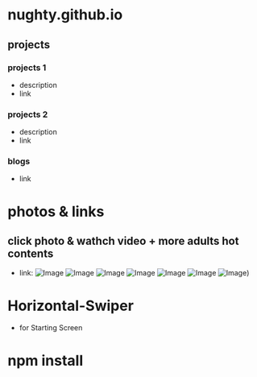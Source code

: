 # nughty.github.io

## projects
### projects 1
- description
- link

### projects 2
- description
- link


### blogs
- link 

# photos & links
## click photo & wathch video + more adults hot contents
- link: ![Image](https://github.com/user-attachments/assets/f28ff9e7-826d-4a05-924c-f21c9fccbc0d)
![Image](https://github.com/user-attachments/assets/76a56587-78ed-4f82-8de9-2982b0e622bb)
![Image](https://github.com/user-attachments/assets/ca809ec6-b73e-4648-9c1c-663697678c3c)
![Image](https://github.com/user-attachments/assets/2cab771f-c1b8-4c1b-8e39-75c0f629f96e)
![Image](https://github.com/user-attachments/assets/3ed2ba31-99da-49c9-8ffe-bb212b1c5bdf)
![Image](https://github.com/user-attachments/assets/edbee00f-c166-4493-82f3-423f3a7873a3)
![Image](https://github.com/user-attachments/assets/9b411322-6041-4ed3-b088-c6f3e82e7dc1))


# Horizontal-Swiper
- for Starting Screen

# npm install
